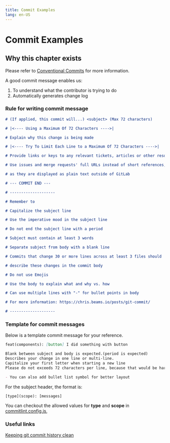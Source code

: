 ```yaml
---
title: Commit Examples
lang: en-US
---
```


# Commit Examples

## Why this chapter exists

Please refer to [Conventional Commits](https://www.conventionalcommits.org/) for more information.

A good commit message enables us:

1. To understand what the contributor is trying to do
2. Automatically generates change log

### Rule for writing commit message

```md
# (If applied, this commit will...) <subject> (Max 72 characters)

# |<---- Using a Maximum Of 72 Characters ---->|

# Explain why this change is being made

# |<---- Try To Limit Each Line to a Maximum Of 72 Characters ---->|

# Provide links or keys to any relevant tickets, articles or other resources

# Use issues and merge requests' full URLs instead of short references,

# as they are displayed as plain text outside of GitLab

# --- COMMIT END ---

# --------------------

# Remember to

# Capitalize the subject line

# Use the imperative mood in the subject line

# Do not end the subject line with a period

# Subject must contain at least 3 words

# Separate subject from body with a blank line

# Commits that change 30 or more lines across at least 3 files should

# describe these changes in the commit body

# Do not use Emojis

# Use the body to explain what and why vs. how

# Can use multiple lines with "-" for bullet points in body

# For more information: https://chris.beams.io/posts/git-commit/

# --------------------
```

### Template for commit messages

Below is a template commit message for your reference.

```md
feat(components): [button] I did something with button

Blank between subject and body is expected.(period is expected)
Describes your change in one line or multi-line.
Capitalize your first letter when starting a new line
Please do not exceeds 72 characters per line, because that would be harder to comprehend.

- You can also add bullet list symbol for better layout
```

For the subject header, the format is:

```
[type](scope): [messages]
```

You can checkout the allowed values for **type** and **scope** in [commitlint.config.js](https://github.com/farst/farst/blob/c2ee36a7fc72b17742d43ecdff4e2912c416141d/commitlint.config.js#L57),

### Useful links

[Keeping git commit history clean](https://about.gitlab.com/blog/2018/06/07/keeping-git-commit-history-clean/)
